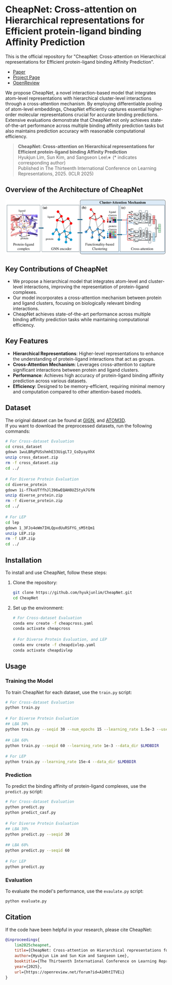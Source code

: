 # CheapNet: Cross-attention on Hierarchical representations for Efficient protein-ligand binding Affinity Prediction

This is the official repository for "CheapNet: Cross-attention on Hierarchical representations for Efficient protein-ligand binding Affinity Prediction".

- [Paper](https://hyukjunlim.github.io/figures/CheapNet.pdf)
- [Project Page](https://hyukjunlim.github.io/project/CheapNet.html)
- [OpenReview](https://openreview.net/forum?id=A1HhtITVEi)

We propose CheapNet, a novel interaction-based model that integrates atom-level representations with hierarchical cluster-level interactions through a cross-attention mechanism. By employing differentiable pooling of atom-level embeddings, CheapNet efficiently captures essential higher-order molecular representations crucial for accurate binding predictions. Extensive evaluations demonstrate that CheapNet not only achieves state-of-the-art performance across multiple binding affinity prediction tasks but also maintains prediction accuracy with reasonable computational efficiency.

> **CheapNet: Cross-attention on Hierarchical representations for Efficient protein-ligand binding Affinity Prediction**  
> Hyukjun Lim, Sun Kim, and Sangseon Lee\∗ (\* indicates corresponding author)  
> Published in The Thirteenth International Conference on Learning Representations, 2025. (ICLR 2025)

## Overview of the Architecture of CheapNet

![Overview of the Architecture of CheapNet](./assets/CheapNet_Overview.png)

## Key Contributions of CheapNet

  - We propose a hierarchical model that integrates atom-level and cluster-level interactions, improving the representation of protein-ligand complexes.
  - Our model incorporates a cross-attention mechanism between protein and ligand clusters, focusing on biologically relevant binding interactions.
  - CheapNet achieves state-of-the-art performance across multiple binding affinity prediction tasks while maintaining computational efficiency.

## Key Features

- **Hierarchical Representations**: Higher-level representations to enhance the understanding of protein-ligand interactions that act as groups.
- **Cross-Attention Mechanism**: Leverages cross-attention to capture significant interactions between protein and ligand clusters.
- **Performance**: Achieves high accuracy of protein-ligand binding affinity prediction across various datasets.
- **Efficiency**: Designed to be memory-efficient, requiring minimal memory and computation compared to other attention-based models.

## Dataset

The original dataset can be found at [GIGN](https://github.com/guaguabujianle/GIGN), and [ATOM3D](https://github.com/drorlab/atom3d).  
If you want to download the preprocessed datasets, run the following commands:
```bash
# For Cross-dataset Evaluation
cd cross_dataset
gdown 1wuLBRgPUSshmhE33UigLTJ_GsDyayXhX
unzip cross_dataset.zip
rm -f cross_dataset.zip
cd ../

# For Diverse Protein Evaluation
cd diverse_protein
gdown 1i-f7kxUTffhJl396wEQAH8UZStyk7GfN
unzip diverse_protein.zip
rm -f diverse_protein.zip
cd ../

# For LEP
cd lep
gdown 1_3FJo4eWm7IHLQpxdUuRSFYG_sM5tQm1
unzip LEP.zip
rm -f LEP.zip
cd ../
```

## Installation

To install and use CheapNet, follow these steps:

1. Clone the repository:
   ```bash
   git clone https://github.com/hyukjunlim/CheapNet.git
   cd CheapNet
   ```

2. Set up the environment:
   ```bash
   # For Cross-dataset Evaluation
   conda env create -f cheapcross.yaml
   conda activate cheapcross

   # For Diverse Protein Evaluation, and LEP
   conda env create -f cheapdivlep.yaml
   conda activate cheapdivlep
   ```

## Usage

### Training the Model

To train CheapNet for each dataset, use the `train.py` script:

```bash
# For Cross-dataset Evaluation
python train.py

# For Diverse Protein Evaluation
## LBA 30%
python train.py --seqid 30 --num_epochs 15 --learning_rate 1.5e-3 --use_scheduler 0 --data_dir $LMDBDIR

## LBA 60%
python train.py --seqid 60 --learning_rate 1e-3 --data_dir $LMDBDIR 

# For LEP
python train.py --learning_rate 15e-4 --data_dir $LMDBDIR
```

### Prediction

To predict the binding affinity of protein-ligand complexes, use the `predict.py` script:

```bash
# For Cross-dataset Evaluation
python predict.py
python predict_casf.py

# For Diverse Protein Evaluation
## LBA 30%
python predict.py --seqid 30

## LBA 60%
python predict.py --seqid 60

# For LEP
python predict.py
```

### Evaluation

To evaluate the model's performance, use the `evaulate.py` script:

```bash
python evaluate.py
```

## Citation

If the code have been helpful in your research, please cite CheapNet:

```bibtex
@inproceedings{
    lim2025cheapnet,
    title={CheapNet: Cross-attention on Hierarchical representations for Efficient protein-ligand binding Affinity Prediction},
    author={Hyukjun Lim and Sun Kim and Sangseon Lee},
    booktitle={The Thirteenth International Conference on Learning Representations},
    year={2025},
    url={https://openreview.net/forum?id=A1HhtITVEi}
}
```